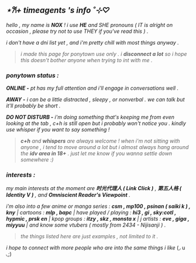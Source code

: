 ## ***⋆𐙚+ timeagents 's info ˚⊹♡***

*hello , my name is **NOX** ! i use **HE** and SHE pronouns ( IT is alright on occasion , please try not to use THEY if you've read this ) .* 

*i don't have a dni list yet , and i'm pretty chill with most things anyway .*
> *i made this page for ponytown use only . i **disconnect a lot** so i hope this doesn't bother anyone when trying to int with me .*

### ***ponytown status :***

***ONLINE -** pt has my full attention and i'll engage in conversations well .*

***AWAY -** i can be a little distracted , sleepy , or nonverbal . we can talk but it'll probably be short .*

***DO NOT DISTURB -** i'm doing something that's keeping me from even looking at the tab , c+h is still open but i probably won't notice you . kindly use whisper if you want to say something !*

> ***c+h** and **whispers** are always welcome ! when i'm not sitting with anyone , i tend to move around a lot but i almost always hang around the **idv area in 18+** . just let me know if you wanna settle down somewhere :)*
### ***interests :***
*my main interests at the moment are **时光代理人 ( Link Click )** , **第五人格 ( Identity V )** , and **Omniscient Reader's Viewpoint** .*

*i'm also into a few anime or manga series : **csm , mp100 , psinan ( saiki k ) , kny** | cartoons : **mlp , bapc** | have played / playing : **hi3 , gi , sky:cotl , hypmic , prsk en** | kpop groups : **itzy , skz , monsta x** | j artists : **eve , giga , miyyuu** | and know some vtubers ( mostly from 2434 - Nijisanji ) .*
> *the things listed here are just examples , not limited to it .*

*i hope to connect with more people who are into the same things i like* (◞ u ◟;)

<!---
timeagents/timeagents is a ✨ special ✨ repository because its `README.md` (this file) appears on your GitHub profile.
You can click the Preview link to take a look at your changes.
--->
